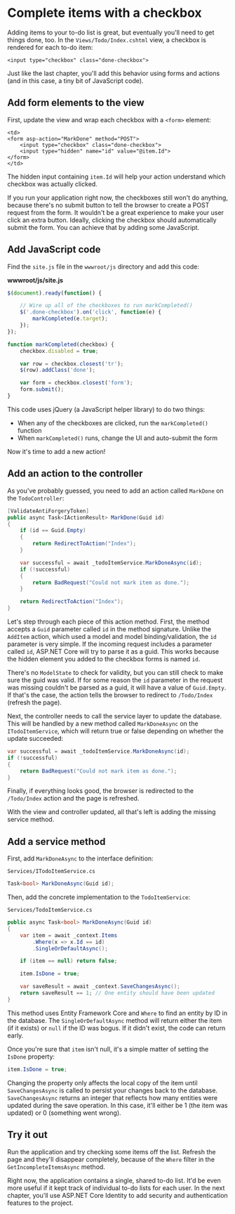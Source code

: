 # Complete items with a checkbox

Adding items to your to-do list is great, but eventually you'll need to get things done, too. In the `Views/Todo/Index.cshtml` view, a checkbox is rendered for each to-do item:

```markup
<input type="checkbox" class="done-checkbox">
```

Just like the last chapter, you'll add this behavior using forms and actions \(and in this case, a tiny bit of JavaScript code\).

## Add form elements to the view

First, update the view and wrap each checkbox with a `<form>` element:

```markup
<td>
<form asp-action="MarkDone" method="POST">
    <input type="checkbox" class="done-checkbox">
    <input type="hidden" name="id" value="@item.Id">
</form>
</td>
```

The hidden input containing `item.Id` will help your action understand which checkbox was actually clicked.

If you run your application right now, the checkboxes still won't do anything, because there's no submit button to tell the browser to create a POST request from the form. It wouldn't be a great experience to make your user click an extra button. Ideally, clicking the checkbox should automatically submit the form. You can achieve that by adding some JavaScript.

## Add JavaScript code

Find the `site.js` file in the `wwwroot/js` directory and add this code:

**wwwroot/js/site.js**

```javascript
$(document).ready(function() {

    // Wire up all of the checkboxes to run markCompleted()
    $('.done-checkbox').on('click', function(e) {
        markCompleted(e.target);
    });
});

function markCompleted(checkbox) {
    checkbox.disabled = true;

    var row = checkbox.closest('tr');
    $(row).addClass('done');

    var form = checkbox.closest('form');
    form.submit();
}
```

This code uses jQuery \(a JavaScript helper library\) to do two things:

* When any of the checkboxes are clicked, run the `markCompleted()` function
* When `markCompleted()` runs, change the UI and auto-submit the form

Now it's time to add a new action!

## Add an action to the controller

As you've probably guessed, you need to add an action called `MarkDone` on the `TodoController`:

```csharp
[ValidateAntiForgeryToken]
public async Task<IActionResult> MarkDone(Guid id)
{
    if (id == Guid.Empty)
    {
        return RedirectToAction("Index");
    }

    var successful = await _todoItemService.MarkDoneAsync(id);
    if (!successful)
    {
        return BadRequest("Could not mark item as done.");
    }

    return RedirectToAction("Index");
}
```

Let's step through each piece of this action method. First, the method accepts a `Guid` parameter called `id` in the method signature. Unlike the `AddItem` action, which used a model and model binding/validation, the `id` parameter is very simple. If the incoming request includes a parameter called `id`, ASP.NET Core will try to parse it as a guid. This works because the hidden element you added to the checkbox forms is named `id`.

There's no `ModelState` to check for validity, but you can still check to make sure the guid was valid. If for some reason the `id` parameter in the request was missing couldn't be parsed as a guid, it will have a value of `Guid.Empty`. If that's the case, the action tells the browser to redirect to `/Todo/Index` \(refresh the page\).

Next, the controller needs to call the service layer to update the database. This will be handled by a new method called `MarkDoneAsync` on the `ITodoItemService`, which will return true or false depending on whether the update succeeded:

```csharp
var successful = await _todoItemService.MarkDoneAsync(id);
if (!successful)
{
    return BadRequest("Could not mark item as done.");
}
```

Finally, if everything looks good, the browser is redirected to the `/Todo/Index` action and the page is refreshed.

With the view and controller updated, all that's left is adding the missing service method.

## Add a service method

First, add `MarkDoneAsync` to the interface definition:

`Services/ITodoItemService.cs`

```csharp
Task<bool> MarkDoneAsync(Guid id);
```

Then, add the concrete implementation to the `TodoItemService`:

`Services/TodoItemService.cs`

```csharp
public async Task<bool> MarkDoneAsync(Guid id)
{
    var item = await _context.Items
        .Where(x => x.Id == id)
        .SingleOrDefaultAsync();

    if (item == null) return false;

    item.IsDone = true;

    var saveResult = await _context.SaveChangesAsync();
    return saveResult == 1; // One entity should have been updated
}
```

This method uses Entity Framework Core and `Where` to find an entity by ID in the database. The `SingleOrDefaultAsync` method will return either the item \(if it exists\) or `null` if the ID was bogus. If it didn't exist, the code can return early.

Once you're sure that `item` isn't null, it's a simple matter of setting the `IsDone` property:

```csharp
item.IsDone = true;
```

Changing the property only affects the local copy of the item until `SaveChangesAsync` is called to persist your changes back to the database. `SaveChangesAsync` returns an integer that reflects how many entities were updated during the save operation. In this case, it'll either be 1 \(the item was updated\) or 0 \(something went wrong\).

## Try it out

Run the application and try checking some items off the list. Refresh the page and they'll disappear completely, because of the `Where` filter in the `GetIncompleteItemsAsync` method.

Right now, the application contains a single, shared to-do list. It'd be even more useful if it kept track of individual to-do lists for each user. In the next chapter, you'll use ASP.NET Core Identity to add security and authentication features to the project.


